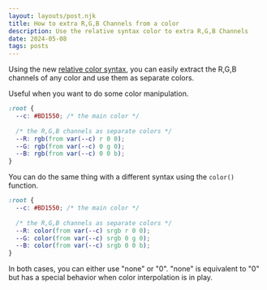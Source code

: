 ```yaml
---
layout: layouts/post.njk
title: How to extra R,G,B Channels from a color
description: Use the relative syntax color to extra R,G,B Channels
date: 2024-05-08
tags: posts
---
```


Using the new [relative color syntax](https://developer.chrome.com/blog/css-relative-color-syntax), you can easily extract the R,G,B channels of any color and use them as separate colors.

Useful when you want to do some color manipulation.


```css
:root {
  --c: #BD1550; /* the main color */
  
  /* the R,G,B channels as separate colors */
  --R: rgb(from var(--c) r 0 0);
  --G: rgb(from var(--c) 0 g 0);
  --B: rgb(from var(--c) 0 0 b);
}
```

You can do the same thing with a different syntax using the `color()` function.

```css
:root {
  --c: #BD1550; /* the main color */
  
  /* the R,G,B channels as separate colors */
  --R: color(from var(--c) srgb r 0 0);
  --G: color(from var(--c) srgb 0 g 0);
  --B: color(from var(--c) srgb 0 0 b);
}
```

In both cases, you can either use "none" or "0". "none" is equivalent to "0" but has a special behavior when color interpolation is in play.